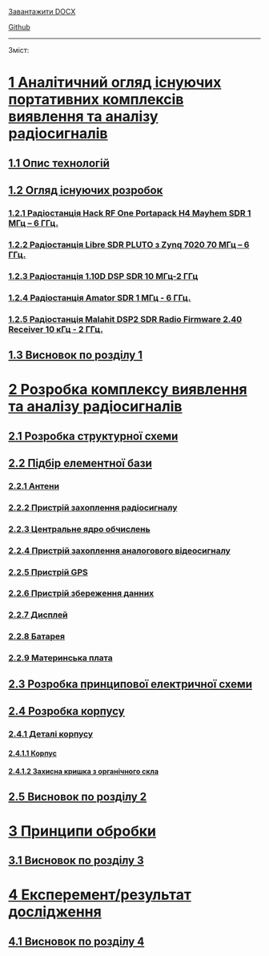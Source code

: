 [Завантажити DOCX](https://github.com/Bogd-an/Diplom/raw/refs/heads/main/docs/out/doc_dev.docx)

[Github](https://github.com/Bogd-an/Diplom/blob/main/docs/README.md)

---

Зміст:


 # [1 Аналітичний огляд  існуючих портативних комплексів виявлення та аналізу радіосигналів][ref1]

 ## [1.1 Опис технологій][ref2]

 ## [1.2 Огляд існуючих розробок][ref3]

  ### [1.2.1 Радіостанція Hack RF One Portapack H4 Mayhem SDR 1 МГц – 6 ГГц.][ref4]

  ### [1.2.2 Радіостанція Libre SDR PLUTO з Zynq 7020 70 МГц – 6 ГГц.][ref5]

  ### [1.2.3 Радіостанція 1.10D DSP SDR 10 МГц-2 ГГц][ref6]

  ### [1.2.4 Радіостанція Amator SDR  1 МГц - 6 ГГц.][ref7]

  ### [1.2.5 Радіостанція Malahit DSP2 SDR Radio Firmware 2.40 Receiver 10 кГц - 2 ГГц.][ref8]

 ## [1.3 Висновок по розділу 1][ref9]

 # [2 Розробка комплексу виявлення та аналізу радіосигналів][ref10]

 ## [2.1 Розробка структурної схеми][ref11]

 ## [2.2 Підбір елементної бази][ref12]

  ### [2.2.1 Антени][ref13]

  ### [2.2.2 Пристрій захоплення радіосигналу][ref14]

  ### [2.2.3 Центральне ядро обчислень][ref15]

  ### [2.2.4 Пристрій захоплення аналогового відеосигналу][ref16]

  ### [2.2.5 Пристрій GPS][ref17]

  ### [2.2.6 Пристрій збереження данних][ref18]

  ### [2.2.7 Дисплей][ref19]

  ### [2.2.8 Батарея][ref20]

  ### [2.2.9 Материнська плата][ref21]

 ## [2.3 Розробка принципової електричної схеми][ref22]

 ## [2.4 Розробка корпусу][ref23]

  ### [2.4.1 Деталі корпусу][ref24]

   #### [2.4.1.1 Корпус][ref25]

   #### [2.4.1.2 Захисна кришка з органічного скла][ref26]

 ## [2.5 Висновок по розділу  2][ref27]

 # [3 Принципи обробки][ref28]

 ## [3.1 Висновок по розділу 3][ref29]

 # [4 Експеремент/результат дослідження][ref30]

 ## [4.1 Висновок по розділу 4][ref31]

<!-- Links -->
[ref1]: ch1.md#аналітичний-огляд--існуючих-портативних-комплексів-виявлення-та-аналізу-радіосигналів
[ref2]: ch1.md#опис-технологій
[ref3]: ch1.md#огляд-існуючих-розробок
[ref4]: ch1.md#радіостанція-hack-rf-one-portapack-h4-mayhem-sdr-1-мгц-–-6-ггц.
[ref5]: ch1.md#радіостанція-libre-sdr-pluto-з-zynq-7020-70-мгц-–-6-ггц.
[ref6]: ch1.md#радіостанція-1.10d-dsp-sdr-10-мгц-2-ггц
[ref7]: ch1.md#радіостанція-amator-sdr--1-мгц---6-ггц.
[ref8]: ch1.md#радіостанція-malahit-dsp2-sdr-radio-firmware-2.40-receiver-10-кгц---2-ггц.
[ref9]: ch1.md#висновок-по-розділу-1
[ref10]: ch2.1.md#розробка-комплексу-виявлення-та-аналізу-радіосигналів
[ref11]: ch2.1.md#розробка-структурної-схеми
[ref12]: ch2.2.md#підбір-елементної-бази
[ref13]: ch2.2.md#антени
[ref14]: ch2.2.md#пристрій-захоплення-радіосигналу
[ref15]: ch2.2.md#центральне-ядро-обчислень
[ref16]: ch2.2.md#пристрій-захоплення-аналогового-відеосигналу
[ref17]: ch2.2.md#пристрій-gps
[ref18]: ch2.2.md#пристрій-збереження-данних
[ref19]: ch2.2.md#дисплей
[ref20]: ch2.2.md#батарея
[ref21]: ch2.2.md#материнська-плата
[ref22]: ch2.3.md#розробка-принципової-електричної-схеми
[ref23]: ch2.4.md#розробка-корпусу
[ref24]: ch2.4.md#деталі-корпусу
[ref25]: ch2.4.md#корпус
[ref26]: ch2.4.md#захисна-кришка-з-органічного-скла
[ref27]: ch2.4.md#висновок-по-розділу--2
[ref28]: ch3.md#**принципи-обробки**
[ref29]: ch3.md#висновок-по-розділу-3
[ref30]: ch4.md#**експеремент/результат-дослідження**
[ref31]: ch4.md#висновок-по-розділу-4
